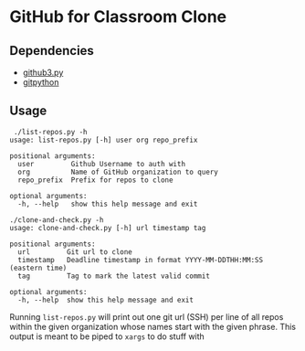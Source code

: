 # GitHub for Classroom Clone

## Dependencies
 - [github3.py](https://github.com/sigmavirus24/github3.py)
 - [gitpython](https://github.com/gitpython-developers/GitPython)

## Usage
```
 ./list-repos.py -h
usage: list-repos.py [-h] user org repo_prefix

positional arguments:
  user         Github Username to auth with
  org          Name of GitHub organization to query
  repo_prefix  Prefix for repos to clone

optional arguments:
  -h, --help   show this help message and exit
```
```
./clone-and-check.py -h
usage: clone-and-check.py [-h] url timestamp tag

positional arguments:
  url         Git url to clone
  timestamp   Deadline timestamp in format YYYY-MM-DDTHH:MM:SS (eastern time)
  tag         Tag to mark the latest valid commit

optional arguments:
  -h, --help  show this help message and exit

```

Running `list-repos.py` will print out one git url (SSH) per line of all repos within the given organization whose names start with the given phrase. This output is meant to be piped to `xargs` to do stuff with
